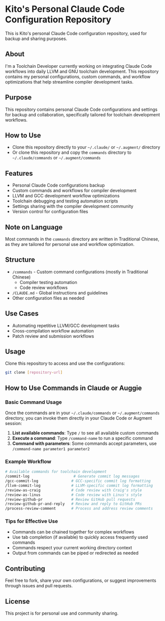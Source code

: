 # Kito's Personal Claude Code Configuration Repository

This is Kito's personal Claude Code configuration repository, used for backup and sharing purposes.

## About

I'm a Toolchain Developer currently working on integrating Claude Code workflows into daily LLVM and GNU toolchain development. This repository contains my personal configurations, custom commands, and workflow optimizations that help streamline compiler development tasks.

## Purpose

This repository contains personal Claude Code configurations and settings for backup and collaboration, specifically tailored for toolchain development workflows.

## How to Use

- Clone this repository directly to your `~/.claude/` or `~/.augment/` directory
- Or clone this repository and copy the `commands` directory to `~/.claude/commands` or `~/.augment/commands`

## Features

- Personal Claude Code configurations backup
- Custom commands and workflows for compiler development
- LLVM and GCC development workflow optimizations
- Toolchain debugging and testing automation scripts
- Settings sharing with the compiler development community
- Version control for configuration files

## Note on Language

Most commands in the `commands` directory are written in Traditional Chinese, as they are tailored for personal use and workflow optimization.

## Structure

- `/commands` - Custom command configurations (mostly in Traditional Chinese)
  - Compiler testing automation
  - Code review workflows
- `/CLAUDE.md` - Global instructions and guidelines
- Other configuration files as needed

## Use Cases

- Automating repetitive LLVM/GCC development tasks
- Cross-compilation workflow automation
- Patch review and submission workflows

## Usage

Clone this repository to access and use the configurations:

```bash
git clone [repository-url]
```

## How to Use Commands in Claude or Auggie

### Basic Command Usage

Once the commands are in your `~/.claude/commands` or `~/.augment/commands` directory, you can invoke them directly in your Claude Code or Augment session:

1. **List available commands**: Type `/` to see all available custom commands
2. **Execute a command**: Type `/command-name` to run a specific command
3. **Command with parameters**: Some commands accept parameters, use `/command-name parameter1 parameter2`

### Example Workflow

```bash
# Available commands for toolchain development
/commit-log                    # Generate commit log messages
/gcc-commit-log               # GCC-specific commit log formatting
/llvm-commit-log              # LLVM-specific commit log formatting
/review-as-craig              # Code review with Craig's style
/review-as-linus              # Code review with Linus's style
/review-github-pr             # Review GitHub pull requests
/review-github-pr-and-reply   # Review and reply to GitHub PRs
/process-review-comment       # Process and address review comments
```

### Tips for Effective Use

- Commands can be chained together for complex workflows
- Use tab completion (if available) to quickly access frequently used commands
- Commands respect your current working directory context
- Output from commands can be piped or redirected as needed

## Contributing

Feel free to fork, share your own configurations, or suggest improvements through issues and pull requests.

## License

This project is for personal use and community sharing.
